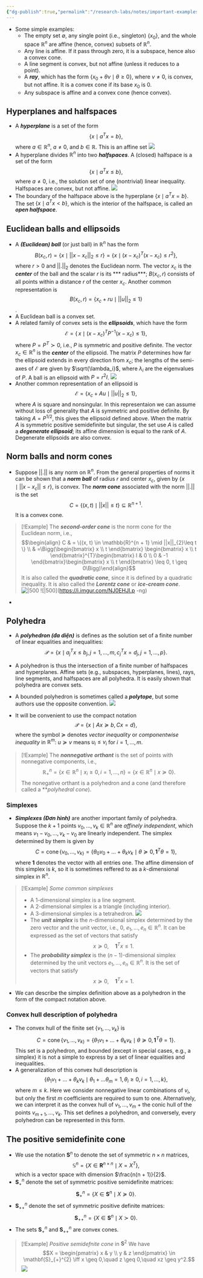 ```yaml
---
{"dg-publish":true,"permalink":"/research-labs/notes/important-examples-of-convex-sets/","tags":["#convex"],"created":"2025-03-03T10:27:38.620+07:00","updated":"2025-03-09T21:23:47.283+07:00"}
---
```


- Some simple examples:
	- The empty set $\emptyset$, any single point (i.e., singleton) $\{x_0\}$, and the whole space $\mathbb{R}^n$ are affine (hence, convex) subsets of $\mathbb{R}^n$.
	- Any line is affine. If it pass through zero, it is a subspace, hence also a convex cone.
	- A line segment is convex, but not affine (unless it reduces to a point).
	- A ***ray***, which has the form $\{x_{0}+ \theta v \mid \theta \geq 0 \}$, where $v \neq 0$, is convex, but not affine. It is a convex cone if its base $x_{0}$ is $0$.
	- Any subspace is affine and a convex cone (hence convex).
## Hyperplanes and halfspaces

- A ***hyperplane*** is a set of the form $$\{ x \mid a^{T}x = b\},$$where $a \in \mathbb{R}^n$, $a \neq 0$, and $b \in \mathbb{R}$. This is an affine set
![](https://i.imgur.com/X8O5LQQ.png)
- A hyperplane divides $\mathbb{R}^n$ into two ***halfspaces***. A (closed) halfspace is a set of the form $$\{x \mid a^{T}x \leq b \},$$ where $a \neq 0$, i.e., the solution set of one (nontrivial) linear inequality. Halfspaces are convex, but not affine.
![](https://i.imgur.com/iyiK6Rr.png)
- The boundary of the halfspace above is the hyperplane $\{x \mid a^{T}x = b\}$. The set $\{x \mid a^{T}x < b\}$, which is the interior of the halfspace, is called an ***open halfspace***.
## Euclidean balls and ellipsoids

- A ***(Euclidean) ball*** (or just ball) in $\mathbb{R}^n$ has the form $$B(x_{c}, r) = \{x \mid ||x - x_c||_{2}\leq r\} = \{x \mid (x - x_{c})^{T}(x - x_{c}) \leq r^{2}\},$$ where $r > 0$ and $||.||_2$ denotes the Euclidean norm. The vector $x_c$ is the ***center*** of the ball and the scalar $r$ is its *** radius***; $B(x_{c}, r)$ consists of all points within a distance $r$ of the center $x_c$. Another common representation is $$B(x_{c}, r) = \{ x_{c}+ ru \mid ||u||_{2}\leq 1\}$$.
- A Euclidean ball is a convex set.
- A related family of convex sets is the ***ellipsoids***, which have the form $$\mathcal{E} = \{\, x \mid (x - x_c)^{T} P^{-1} (x - x_c) \le 1 \},$$ where $P = P^{T} \succ 0$, i.e., $P$ is symmetric and positive definite. The vector $x_{c}\in \mathbb{R}^n$ is the ***center*** of the ellipsoid. The matrix $P$ determines how far the ellipsoid extends in every direction from $x_c$; the lengths of the semi-axes of $\mathcal{E}$ are given by $\sqrt{\lambda_i}$, where $\lambda_i$ are the eigenvalues of $P$. A ball is an ellipsoid with $P = r^{2}I$. 
![](https://i.imgur.com/Z3ekrVL.png)
- Another common representation of an ellipsoid is $$\mathcal{E} = \{x_{c}+ Au \mid ||u||_{2}\leq 1\}, $$ where $A$ is square and nonsingular. In this representaion we can assume without loss of generality that $A$ is symmetric and positive definite. By taking $A = P^{1/2}$, this gives the ellipsoid defined above. When the matrix $A$ is symmetric positive semidefinite but singular, the set use $A$ is called a ***degenerate ellipsoid***; its affine dimension is equal to the rank of $A$. Degenerate ellipsoids are also convex.
## Norm balls and norm cones

- Suppose $||.||$ is any norm on $\mathbb{R}^n$. From the general properties of norms it can be shown that a ***norm ball*** of radius $r$ and center $x_c$, given by $\{ x \mid ||x - x_{c}|| \leq r\}$, is convex. The ***norm cone*** associated with the norm $||.||$ is the set $$C = \{ (x, t) \mid ||x|| \leq t \} \subseteq \mathbb{R}^{n+1}.$$ It is a convex cone.
> [!Example]
> The ***second-order cone*** is the norm cone for the Euclidean norm, i.e., $$\begin{align} C & = \{(x, t) \in \mathbb{R}^{n + 1} \mid ||x||_{2}\leq t \} \\ & =\Bigg(\begin{bmatrix} x \\ t \end{bmatrix} \begin{bmatrix} x \\ t \end{bmatrix}^{T}\begin{bmatrix} I & 0 \\ 0 & -1 \end{bmatrix}\begin{bmatrix} x \\ t \end{bmatrix} \leq 0, t \geq 0\Bigg)\end{align}$$ It is also called the ***quadratic cone***, since it is defined by a quadratic inequality. It is also called the ***Lorentz cone*** or ***ice-cream cone***.
![|500](https://i.imgur.com/NJ0EHJI.png)
![|500](https://i.imgur.com/NJ0EHJI.p
-ng)
-

## Polyhedra 

- A ***polyhedron (đa diện)*** is defines as the solution set of a finite number of linear equalities and inequalities: $$\mathcal{P} = \{x \mid a_{j}^{T}x \leq b_{j}, j = 1, \dots, m, c_{j}^ {T}x = d_{j}, j = 1, \dots, p \}.$$ 
- A polyhedron is thus the intersection of a finite number of halfspaces and hyperplanes. Affine sets (e.g., subspaces, hyperplanes, lines), rays, line segments, and halfspaces are all polyhedra. It is easily shown that polyhedra are convex sets.
- A bounded polyhedron is sometimes called a ***polytope***, but some authors use the opposite convention.
![](https://i.imgur.com/emTkzGR.png)

- It will be convenient to use the compact notation $$ \mathcal{P} = \{x \mid Ax \succeq b, Cx = d\},$$ where the symbol $\succeq$ denotes *vector inequality* or *componentwise inequality* in $\mathbb{R}^m$: $u \succeq v$ means $u_{i}\leq v_i$ for $i = 1, \dots, m$.
> [!Example]
> The ***nonnegative orthant*** is the set of points with nonnegative components, i.e., $$\mathbb{R}_{+}^{n} = \{x \in \mathbb{R}^{n} \mid x_{i} \geq 0, i = 1, \dots, n\} = \{x \in \mathbb{R}^{n} \mid x \succeq 0\}.$$ The nonegative orthant is a polyhedron and a cone (and therefore called a ***polyhedral cone*).

### Simplexes

- ***Simplexes (Đơn hình)*** are another important family of polyhedra. Suppose the $k + 1$ points $v_{0}, \dots, v_{k}  \in \mathbb{R}^n$ are *affinely independent*, which means $v_{1} - v_{0} , \dots, v_{k} - v_{0}$ are linearly independent. The simplex determined by them is given by $$C = \operatorname{cone}\{v_{0}, \dots, v_{k\}}= \{\theta_{0}v_{0}+ \dots + \theta_{k}v_{k}\mid \theta \succeq 0, \mathbf{1}^{T}\theta = 1\},$$ where $\mathbf{1}$ denotes the vector with all entries one. The affine dimension of this simplex is $k$, so it is sometimes reffered to as a $k$-dimensional simplex in $\mathbb{R}^n$.
> [!Example] *Some common simplexes*
> - A 1-dimensional simplex is a line segment.
> - A 2-dimensional simplex is a triangle (including interior).
> - A 3-dimensional simplex is a tetrahedron. ![](https://i.imgur.com/2iTCeAU.jpeg)
> - The ***unit simplex*** is the $n$-dimensional simplex determined by the zero vector and the unit vector, i.e., 0, $e_{1}, \dots, e_{n} \in \mathbb{R}^n$. It can be expressed as the set of vectors that satisfy $$x \succeq 0, \quad \mathbf{1}^{T}x \leq 1.$$
> - The ***probability simplex*** is the $(n - 1)$-dimensional simplex determined by the unit vectors $e_{1}, \dots , e_{n}\in \mathbb{R}^n$. It is the set of vectors that satisfy $$ x \succeq 0, \quad \mathbf{1}^{T}x = 1.$$
- We can describe the simplex definition above as a polyhedron in the form of the compact notation above.
### Convex hull description of polyhedra

- The convex hull of the finite set $\{v_{1}, \dots, v_{k}\}$ is $$C = \operatorname{cone}\{v_{1}, \dots, v_{k\}}= \{\theta_{1}v_{1}+ \dots + \theta_{k}v_{k}\mid \theta \succeq 0, \mathbf{1}^{T}\theta = 1\}.$$ This set is a polyhedron, and bounded (except in special cases, e.g., a simplex) it is not a simple to express by a set of linear equalities and inequalities. 
- A generalization of this convex hull description is $$\{\theta_{1}v_{1}+ \dots + \theta_{k}v_{k} \mid \theta_{1}+ \dots \theta_{m}= 1, \theta_{i}\geq 0 , i = 1, \dots, k\},$$ where $m \leq k$. Here we consider nonnegative linear combinations of $v_i$, but only the first $m$ coefficients are required to sum to one. Alternatively, we can interpret it as the convex hull of $v_{1}, \dots, v_m$ + the conic hull of the points $v_{m+1}, \dots, v_k$. This set defines a polyhedron, and conversely, every polyhedron can be represented in this form.
## The positive semidefinite cone

- We use the notation $\mathbf{S}^n$ to denote the set of symmetric $n \times n$ matrices, $$\mathbb{S}^{n}= \{ X \in \mathbf{R}^{n\times n} \mid X = X^T\},$$ which is a vector space with dimension $\frac{n(n + 1)}{2}$.
- $\mathbf{S}_{+}^{n}$ denote the set of symmetric positive semidefinite matrices: $$\mathbf{S}_{+}^{n}= \{X \in \mathbf{S}^{n} \mid X \succeq 0\}.$$
-  $\mathbf{S}_{++}^{n}$ denote the set of symmetric positive definite matrices: $$\mathbf{S}_{++}^{n}= \{X \in \mathbf{S}^{n} \mid X \succ 0\}.$$
- The sets $\mathbf{S}_{+}^n$ and $\mathbf{S}_{++}^n$ are convex cones.
> [!Example] *Positive semidefnite cone* in $\mathbf{S}^{2}$
> We have $$X = \begin{pmatrix} x & y \\ y & z \end{pmatrix} \in \mathbf{S}_{+}^{2} \iff x \geq 0,\quad z \geq 0,\quad xz \geq y^2.$$
> ![](https://i.imgur.com/T5SGf62.png)




